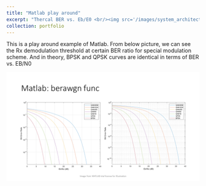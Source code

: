 ```yaml
---
title: "Matlab play around"
excerpt: "Thercal BER vs. Eb/E0 <br/><img src='/images/system_architect_BER_web.png'>"
collection: portfolio
---
```


This is a play around example of Matlab. From below picture, we can see the Rx demodulation threshold at certain BER ratio for special modulation scheme. And in theory, BPSK and QPSK curves are identical in terms of BER vs. EB/N0  


<img src='/images/system_architect_BER_web.png'>